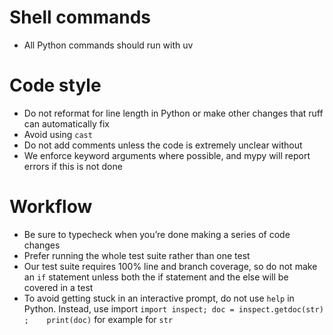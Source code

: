 # Shell commands
- All Python commands should run with uv

# Code style
- Do not reformat for line length in Python or make other changes that ruff can automatically fix
- Avoid using `cast`
- Do not add comments unless the code is extremely unclear without
- We enforce keyword arguments where possible, and mypy will report errors if this is not done

# Workflow
- Be sure to typecheck when you’re done making a series of code changes
- Prefer running the whole test suite rather than one test
- Our test suite requires 100% line and branch coverage, so do not make an `if` statement unless both the if statement and the else will be covered in a test
- To avoid getting stuck in an interactive prompt, do not use `help` in Python. Instead, use import `import inspect; doc = inspect.getdoc(str) ;    print(doc)` for example for `str`
